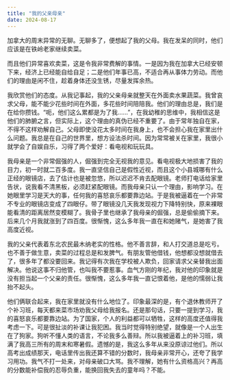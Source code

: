 ```yaml
---
title: "我的父亲母亲"
date: 2024-08-17
---
```


加拿大的周末异常的无聊。无聊多了，便想起了我的父母。我在发呆的同时，他们应该是在铁岭老家继续卖菜。

而且他们异常喜欢卖菜，这是令我非常费解的事情。一是因为我在加拿大已经安顿下来，经济上已经能自给自足；二是他们年事已高，不适合再从事体力劳动。而他们的理由是闲不住，趁着身体还没生锈，尽量发挥余热。

我欣赏他们的态度。从我记事起，我的父亲母亲就整天在外面卖水果蔬菜。我曾哀求父母，能不能少花些时间在外面，多花些时间陪陪我。他们的理由总是，我们是在给你攒钱。“呃，他们这么累都是为了我……”，在我幼稚的思维中，我相信这是他们的肺腑之言，但实际上，这个理由的真伪已经不重要了。由于常年独自在家，不得不这样劝解自己。父母即使没花太多时间在我身上，也不会担心我在家里出什么问题。我总是在自己的世界里，想方设法杀时间。因为常常被关在家里，我很小就学会了自娱自乐，习得了两个爱好：看电视和玩玩具。

我母亲是一个非常倔强的人，倔强到完全无视我的意见。看电视极大地损害了我的目力，初一时就二百多度。我一直坚信自己是假性近视，而且这个小县城哪有什么正经的眼镜店，去了估计也是被忽悠，所以迟迟不肯去配眼镜。老师打电话给家里告状，说我看不清黑板，必须赶紧配眼镜。而我母亲只认一个理由，影响学习。在她眼里学习是天大的事，任何我的喜怒哀乐都要靠边站。于是我被逼着在一个非常不专业的眼镜店变成了四眼仔。带了眼镜没几天我发现视力下降特别快，原来裸眼能看清的距离居然变模糊了。我骨子里也继承了我母亲的倔强，总是偷偷摘下来。后来几个月我就涨到了四百度。很惭愧，这么多年我一直在和她赌气，是她害了我高度近视。

我的父亲代表着东北农民最木纳老实的性格。他不善言辞，和人打交道总是吃亏。也不善于做生意，卖菜的过程总是和发脾气。有朋友管他借钱，他想都没想就借去了，很多年了都没要回来。我记得有次我在学校被人欺负，回家请求父亲替我出面解决。他说这事不归他管，也叫我不要惹事。血气方刚的年纪，我对他的印象就是没有担当起一个父亲的责任。很惭愧，这么多年我一直记恨着他，是他的懦弱让我抬不起头。

他们俩联合起来，我在家里就没有什么地位了。印象最深的是，有个退休教师开了个补习班，每天都来菜市场劝我父母给我报名。还是那句话，只要一提到学习，我的喜怒哀乐都要靠边站。为了国家，个人的利益都可以牺牲，这样的高度还值得我考虑一下。可是很扯淡的补课让我犯困。我当时觉得特别绝望，就像是一个人出生在了狗家。狗听不懂人类的语言，不论我多么善辩。所以我被逼着上的补习班，填满了我高三所有的周末和寒暑假。遗憾的是，我这么多年从来没原谅过他们。所以高考出成绩那天，电话里传出我还算不错的分数时，我母亲非常开心，还夸了我学习用功。我气不打一处来，对母亲破口大骂。我不理解，她有什么资格高兴？再高的分数能补偿我的忍辱负重，能换回我失去的童年吗？不能。